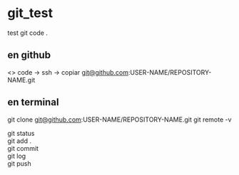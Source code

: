 # git_test
test git
code .

## en github
<> code -> ssh -> copiar git@github.com:USER-NAME/REPOSITORY-NAME.git

## en terminal
git clone git@github.com:USER-NAME/REPOSITORY-NAME.git
git remote -v

git status  
git add .  
git commit   
git log  
git push  
